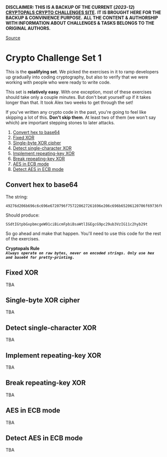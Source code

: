 **DISCLAIMER: THIS IS A BACKUP OF THE CURRENT (_2023-12_) [CRYPTOPALS CRYPTO CHALLENGES SITE](https://cryptopals.com).**
**IT IS BROUGHT HERE FOR THE BACKUP & CONVINIENCE PURPOSE.**
**ALL THE CONTENT & AUTHORSHIP WITH INFORMATION ABOUT CHALLENGES & TASKS BELONGS TO THE ORIGINAL AUTHORS.**

[Source](https://cryptopals.com/sets/1)

# Crypto Challenge Set 1

This is the **qualifying set**. We picked the exercises in it to ramp
developers up gradually into coding cryptography, but also to verify that
we were working with people who were ready to write code.

This set is **relatively easy**. With one exception, most of these exercises
should take only a couple minutes. But don't beat yourself up if it takes
longer than that. It took Alex two weeks to get through the set!

If you've written any crypto code in the past, you're going to feel like
skipping a lot of this. **Don't skip them**. At least two of them (we won't say
which) are important stepping stones to later attacks.

 1. [Convert hex to base64](#convert-hex-to-base64)
 2. [Fixed XOR](#fixed-xor)
 3. [Single-byte XOR cipher](#single-byte-xor-cipher)
 4. [Detect single-character XOR](#detect-single-character-xor)
 5. [Implement repeating-key XOR](#implement-repeating-key-xor)
 6. [Break repeating-key XOR](#break-repeating-key-xor)
 7. [AES in ECB mode](#aes-in-ecb-mode)
 8. [Detect AES in ECB mode](#detect-aes-in-ecb-mode)


## Convert hex to base64

The string:
```
49276d206b696c6c696e6720796f757220627261696e206c696b65206120706f69736f6e6f7573206d757368726f6f6d
```

Should produce:
```
SSdtIGtpbGxpbmcgeW91ciBicmFpbiBsaWtlIGEgcG9pc29ub3VzIG11c2hyb29t
```

So go ahead and make that happen. You'll need to use this code for the rest of the exercises.

**Cryptopals Rule**  
**_`Always operate on raw bytes, never on encoded strings. Only use hex and base64 for pretty-printing.`_**


## Fixed XOR

TBA


## Single-byte XOR cipher

TBA


## Detect single-character XOR

TBA


## Implement repeating-key XOR

TBA


## Break repeating-key XOR

TBA


## AES in ECB mode

TBA


## Detect AES in ECB mode

TBA


